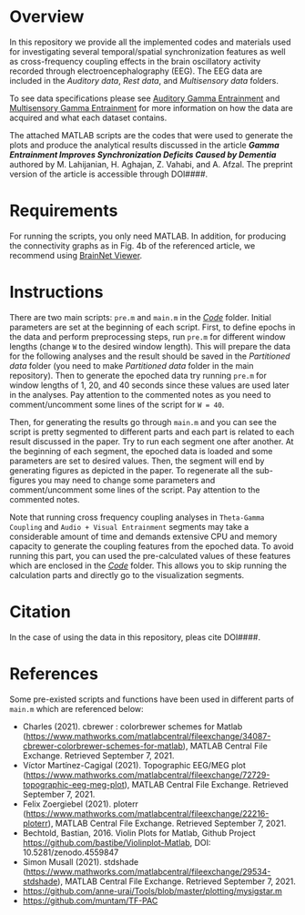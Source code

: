 # Overview
In this repository we provide all the implemented codes and materials used for investigating several temporal/spatial synchronization features as well as cross-frequency coupling effects in the brain oscillatory activity recorded through electroencephalography (EEG). The EEG data are included in the *Auditory data*, *Rest data*, and *Multisensory data* folders. 

To see data specifications please see [Auditory Gamma Entrainment](https://openneuro.org/git/3/ds003800) and [Multisensory Gamma Entrainment](https://openneuro.org/git/3/ds003805) for more information on how the data are acquired and what each dataset contains.

The attached MATLAB scripts are the codes that were used to generate the plots and produce the analytical results discussed in the article ***Gamma Entrainment Improves Synchronization Deficits Caused by Dementia*** authored by M. Lahijanian, H. Aghajan, Z. Vahabi, and A. Afzal. The preprint version of the article is accessible through DOI####.

# Requirements
For running the scripts, you only need MATLAB. In addition, for producing the connectivity graphs as in Fig. 4b of the referenced article, we recommend using [BrainNet Viewer](https://www.nitrc.org/projects/bnv/).

# Instructions
There are two main scripts: `pre.m` and `main.m` in the [*Code*](/Code) folder. Initial parameters are set at the beginning of each script. First, to define epochs in the data and perform preprocessing steps, run `pre.m` for different window lengths (change `W` to the desired window length). This will prepare the data for the following analyses and the result should be saved in the *Partitioned data* folder (you need to make *Partitioned data* folder in the main repository). Then to generate the epoched data try running `pre.m` for window lengths of 1, 20, and 40 seconds since these values are used later in the analyses. Pay attention to the commented notes as you need to comment/uncomment some lines of the script for `W = 40`.

Then, for generating the results go through `main.m` and you can see the script is pretty segmented to different parts and each part is related to each result discussed in the paper. Try to run each segment one after another. At the beginning of each segment, the epoched data is loaded and some parameters are set to desired values. Then, the segment will end by generating figures as depicted in the paper. To regenerate all the sub-figures you may need to change some parameters and comment/uncomment some lines of the script. Pay attention to the commented notes. 

Note that running cross frequency coupling analyses in `Theta-Gamma Coupling` and `Audio + Visual Entrainment` segments may take a considerable amount of time and demands extensive CPU and memory capacity to generate the coupling features from the epoched data. To avoid running this part, you can used the pre-calculated values of these features which are enclosed in the [*Code*](/Code) folder. This allows you to skip running the calculation parts and directly go to the visualization segments.

# Citation
In the case of using the data in this repository, pleas cite DOI####.

# References
Some pre-existed scripts and functions have been used in different parts of `main.m` which are referenced below:
-	Charles (2021). cbrewer : colorbrewer schemes for Matlab 
(https://www.mathworks.com/matlabcentral/fileexchange/34087-cbrewer-colorbrewer-schemes-for-matlab), MATLAB Central File Exchange. Retrieved September 7, 2021.
-	Víctor Martínez-Cagigal (2021). Topographic EEG/MEG plot
(https://www.mathworks.com/matlabcentral/fileexchange/72729-topographic-eeg-meg-plot), MATLAB Central File Exchange. Retrieved September 7, 2021.
-	Felix Zoergiebel (2021). ploterr 
(https://www.mathworks.com/matlabcentral/fileexchange/22216-ploterr), MATLAB Central File Exchange. Retrieved September 7, 2021.
-	Bechtold, Bastian, 2016. Violin Plots for Matlab, Github Project
https://github.com/bastibe/Violinplot-Matlab, DOI: 10.5281/zenodo.4559847
-	Simon Musall (2021). stdshade 
(https://www.mathworks.com/matlabcentral/fileexchange/29534-stdshade), MATLAB Central File Exchange. Retrieved September 7, 2021.
-	https://github.com/anne-urai/Tools/blob/master/plotting/mysigstar.m
-	https://github.com/muntam/TF-PAC

